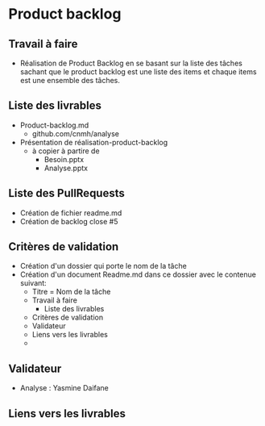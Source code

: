 # Product backlog

## Travail à faire 

- Réalisation de Product Backlog en se basant sur la liste des tâches sachant que le product backlog est une liste des items et chaque items est une ensemble des tâches.

## Liste des livrables 

- Product-backlog.md
  - github.com/cnmh/analyse
- Présentation de réalisation-product-backlog
  - à copier à partire de 
    - Besoin.pptx
    - Analyse.pptx

## Liste des PullRequests

- Création de fichier readme.md
- Création de backlog close #5

## Critères de validation
- Création d'un dossier qui porte le nom de la tâche
- Création d'un document Readme.md dans ce  dossier avec le contenue suivant:
    - Titre = Nom de la tâche
    - Travail à faire
      - Liste des livrables 
    - Critères de validation
    - Validateur 
    - Liens vers les livrables
    - 
## Validateur 
- Analyse :  Yasmine Daifane 

## Liens vers les livrables
